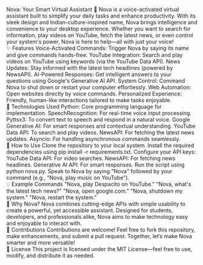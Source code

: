 Nova: Your Smart Virtual Assistant 🚀
Nova is a voice-activated virtual assistant built to simplify your daily tasks and enhance productivity. With its sleek design and Indian-culture-inspired name, Nova brings intelligence and convenience to your desktop experience. Whether you want to search for information, play videos on YouTube, fetch the latest news, or even control your system's power, Nova is here to help—all with just your voice!
<br>
✨ Features
Voice-Activated Commands: Trigger Nova by saying its name and give commands hands-free.
YouTube Integration: Search and play videos on YouTube using keywords (via the YouTube Data API).
News Updates: Stay informed with the latest tech headlines (powered by NewsAPI).
AI-Powered Responses: Get intelligent answers to your questions using Google's Generative AI API.
System Control: Command Nova to shut down or restart your computer effortlessly.
Web Automation: Open websites directly by voice commands.
Personalized Experience: Friendly, human-like interactions tailored to make tasks enjoyable.
<br>
🔧 Technologies Used
Python: Core programming language for implementation.
SpeechRecognition: For real-time voice input processing.
Pyttsx3: To convert text to speech and respond in a natural voice.
Google Generative AI: For smart responses and contextual understanding.
YouTube Data API: To search and play videos.
NewsAPI: For fetching the latest news updates.
Asyncio: For handling asynchronous commands seamlessly.
<br>
🚀 How to Use
Clone the repository to your local system.
Install the required dependencies using pip install -r requirements.txt.
Configure your API keys:
YouTube Data API: For video searches.
NewsAPI: For fetching news headlines.
Generative AI API: For smart responses.
Run the script using python nova.py.
Speak to Nova by saying "Nova" followed by your command (e.g., "Nova, play music on YouTube").
<br>
💡 Example Commands
"Nova, play Despacito on YouTube."
"Nova, what's the latest tech news?"
"Nova, open google.com."
"Nova, shutdown my system."
"Nova, restart the system."
<br>
🌟 Why Nova?
Nova combines cutting-edge APIs with simple usability to create a powerful, yet accessible assistant. Designed for students, developers, and professionals alike, Nova aims to make technology easy and enjoyable to interact with.
<br>
🤝 Contributions
Contributions are welcome! Feel free to fork this repository, make enhancements, and submit a pull request. Together, let’s make Nova smarter and more versatile!
<br>
📜 License
This project is licensed under the MIT License—feel free to use, modify, and distribute it as needed.

